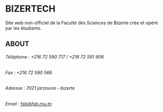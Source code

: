 # BIZERTECH
Site web non-officiel de la Faculté des Sciences de Bizerte crée et opéré par les étudiants.
## **ABOUT**
###### Téléphone : +216 72 590 717 / +216 72 591 906
###### Fax : +216 72 590 566
###### Adresse : 7021 jarzouna - bizerte
###### Email : fsb@fsb.rnu.tn 
